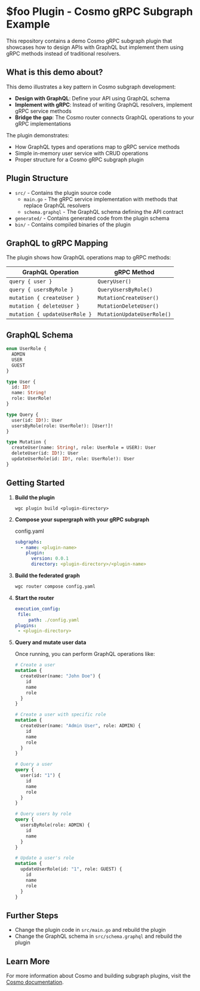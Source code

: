 # $foo  Plugin - Cosmo gRPC Subgraph Example

This repository contains a demo Cosmo gRPC subgraph plugin that showcases how to design APIs with GraphQL but implement them using gRPC methods instead of traditional resolvers.

## What is this demo about?

This demo illustrates a key pattern in Cosmo subgraph development:
- **Design with GraphQL**: Define your API using GraphQL schema
- **Implement with gRPC**: Instead of writing GraphQL resolvers, implement gRPC service methods
- **Bridge the gap**: The Cosmo router connects GraphQL operations to your gRPC implementations

The plugin demonstrates:
- How GraphQL types and operations map to gRPC service methods
- Simple in-memory user service with CRUD operations
- Proper structure for a Cosmo gRPC subgraph plugin

## Plugin Structure

- `src/` - Contains the plugin source code
  - `main.go` - The gRPC service implementation with methods that replace GraphQL resolvers
  - `schema.graphql` - The GraphQL schema defining the API contract
- `generated/` - Contains generated code from the plugin schema
- `bin/` - Contains compiled binaries of the plugin

## GraphQL to gRPC Mapping

The plugin shows how GraphQL operations map to gRPC methods:

| GraphQL Operation | gRPC Method |
|-------------------|-------------|
| `query { user }` | `QueryUser()` |
| `query { usersByRole }` | `QueryUsersByRole()` |
| `mutation { createUser }` | `MutationCreateUser()` |
| `mutation { deleteUser }` | `MutationDeleteUser()` |
| `mutation { updateUserRole }` | `MutationUpdateUserRole()` |

## GraphQL Schema

```graphql
enum UserRole {
  ADMIN
  USER
  GUEST
}

type User {
  id: ID!
  name: String!
  role: UserRole!
}

type Query {
  user(id: ID!): User
  usersByRole(role: UserRole!): [User!]!
}

type Mutation {
  createUser(name: String!, role: UserRole = USER): User
  deleteUser(id: ID!): User
  updateUserRole(id: ID!, role: UserRole!): User
}
```

## Getting Started

1. **Build the plugin**

   ```
   wgc plugin build <plugin-directory>
   ```

2. **Compose your supergraph with your gRPC subgraph**

   config.yaml
   ```yaml
   subgraphs:
     - name: <plugin-name>
       plugin:
         version: 0.0.1
         directory: <plugin-directory>/<plugin-name>
   ```

3. **Build the federated graph**

    ```bash
    wgc router compose config.yaml
    ```

4. **Start the router**

   ```yaml
   execution_config:
    file:
        path: ./config.yaml
   plugins:
    - <plugin-directory>
   ```

3. **Query and mutate user data**

   Once running, you can perform GraphQL operations like:
   
   ```graphql
   # Create a user
   mutation {
     createUser(name: "John Doe") {
       id
       name
       role
     }
   }
   
   # Create a user with specific role
   mutation {
     createUser(name: "Admin User", role: ADMIN) {
       id
       name
       role
     }
   }
   
   # Query a user
   query {
     user(id: "1") {
       id
       name
       role
     }
   }
   
   # Query users by role
   query {
     usersByRole(role: ADMIN) {
       id
       name
     }
   }
   
   # Update a user's role
   mutation {
     updateUserRole(id: "1", role: GUEST) {
       id
       name
       role
     }
   }
   ```

## Further Steps

- Change the plugin code in `src/main.go` and rebuild the plugin
- Change the GraphQL schema in `src/schema.graphql` and rebuild the plugin

## Learn More

For more information about Cosmo and building subgraph plugins, visit the [Cosmo documentation](https://cosmo-docs.wundergraph.com).